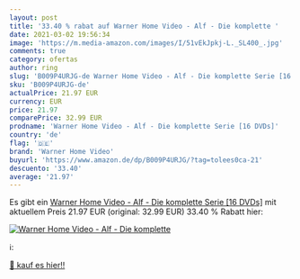 ```yaml
---
layout: post
title: '33.40 % rabat auf Warner Home Video - Alf - Die komplette '
date: 2021-03-02 19:56:34
image: 'https://m.media-amazon.com/images/I/51vEkJpkj-L._SL400_.jpg'
comments: true
category: ofertas
author: ring
slug: 'B009P4URJG-de Warner Home Video - Alf - Die komplette Serie [16 DVDs]'
sku: 'B009P4URJG-de'
actualPrice: 21.97 EUR
currency: EUR
price: 21.97
comparePrice: 32.99 EUR
prodname: 'Warner Home Video - Alf - Die komplette Serie [16 DVDs]'
country: 'de'
flag: '🇩🇪'
brand: 'Warner Home Video'
buyurl: 'https://www.amazon.de/dp/B009P4URJG/?tag=tolees0ca-21'
descuento: '33.40'
average: '21.97'
---
```


Es gibt ein [Warner Home Video - Alf - Die komplette Serie [16 DVDs]](https://www.amazon.de/dp/B009P4URJG/?tag=tolees0ca-21) mit aktuellem Preis 21.97 EUR (original: 32.99 EUR) 33.40 % Rabatt hier:

[![Warner Home Video - Alf - Die komplette ](https://m.media-amazon.com/images/I/51vEkJpkj-L._SL400_.jpg)](https://www.amazon.de/dp/B009P4URJG/?tag=tolees0ca-21)

ℹ️:


[🛒 kauf es hier!!](https://www.amazon.de/dp/B009P4URJG/?tag=tolees0ca-21)
